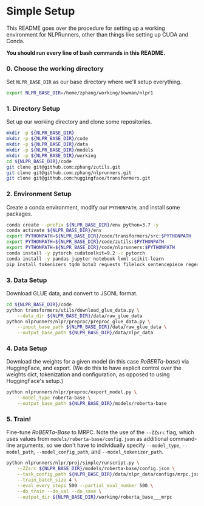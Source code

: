 # Simple Setup

This README goes over the procedure for setting up a working environment for NLPRunners, other than things like setting up CUDA and Conda.

**You should run every line of bash commands in this README.** 

### 0. Choose the working directory

Set `NLPR_BASE_DIR` as our base directory where we'll setup everything.

```bash
export NLPR_BASE_DIR=/home/zphang/working/bowman/nlpr1
``` 

### 1. Directory Setup

Set up our working directory and clone some repositories.

```bash
mkdir -p ${NLPR_BASE_DIR}
mkdir -p ${NLPR_BASE_DIR}/code
mkdir -p ${NLPR_BASE_DIR}/data
mkdir -p ${NLPR_BASE_DIR}/models
mkdir -p ${NLPR_BASE_DIR}/working
cd ${NLPR_BASE_DIR}/code
git clone git@github.com:zphang/zutils.git
git clone git@github.com:zphang/nlprunners.git
git clone git@github.com:huggingface/transformers.git
```

### 2. Environment Setup

Create a conda environment, modify our `PYTHONPATH`, and install some packages.

```bash
conda create --prefix ${NLPR_BASE_DIR}/env python=3.7 -y
conda activate ${NLPR_BASE_DIR}/env
export PYTHONPATH=${NLPR_BASE_DIR}/code/transformers/src:$PYTHONPATH
export PYTHONPATH=${NLPR_BASE_DIR}/code/zutils:$PYTHONPATH
export PYTHONPATH=${NLPR_BASE_DIR}/code/nlprunners:$PYTHONPATH
conda install -y pytorch cudatoolkit=9.2 -c pytorch
conda install -y pandas jupyter notebook lxml scikit-learn
pip install tokenizers tqdm boto3 requests filelock sentencepiece regex sacremoses bs4 overrides
```

### 3. Data Setup

Download GLUE data, and convert to JSONL format.

```bash
cd ${NLPR_BASE_DIR}/code
python transformers/utils/download_glue_data.py \
	--data_dir ${NLPR_BASE_DIR}/data/raw_glue_data
python nlprunners/nlpr/preproc/preproc_glue_data.py \
	--input_base_path ${NLPR_BASE_DIR}/data/raw_glue_data \
	--output_base_path ${NLPR_BASE_DIR}/data/nlpr_data
```

### 4. Data Setup

Download the weights for a given model (in this case *RoBERTa-base*) via HuggingFace, and export. (We do this to have explicit control over the weights dict, tokenization and configuration, as opposed to using HuggingFace's setup.) 

```bash
python nlprunners/nlpr/preproc/export_model.py \
	--model_type roberta-base \
	--output_base_path ${NLPR_BASE_DIR}/models/roberta-base
```

### 5. Train!

Fine-tune *RoBERTa-Base* to MRPC. Note the use of the `--ZZsrc` flag, which uses values from `models/roberta-base/config.json` as additional command-line arguments, so we don't have to individually specify `--model_type`, `--model_path`, `--model_config_path`, and `--model_tokenizer_path`.

```bash
python nlprunners/nlpr/proj/simple/runscript.py \
	--ZZsrc ${NLPR_BASE_DIR}/models/roberta-base/config.json \
	--task_config_path ${NLPR_BASE_DIR}/data/nlpr_data/configs/mrpc.json \
	--train_batch_size 4 \
	--eval_every_steps 500 --partial_eval_number 500 \
	--do_train --do_val --do_save \
	--output_dir ${NLPR_BASE_DIR}/working/roberta_base___mrpc
```
